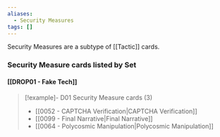 ```yaml
---
aliases:
  - Security Measures
tags: []
---
```

Security Measures are a subtype of [[Tactic]] cards.



### Security Measure cards listed by Set

#### [[DROP01 - Fake Tech]]  

> [!example]- D01 Security Measure cards (3)
>  - [[0052 - CAPTCHA Verification|CAPTCHA Verification]]
>  - [[0099 - Final Narrative|Final Narrative]]
>  - [[0064 - Polycosmic Manipulation|Polycosmic Manipulation]]

